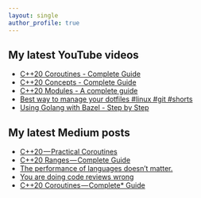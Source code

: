 ```yaml
---
layout: single
author_profile: true
---
```


## My latest YouTube videos

<!--START_SECTION:youtube-->
* [C++20 Coroutines - Complete Guide](https:&#x2F;&#x2F;www.youtube.com&#x2F;watch?v&#x3D;w-dmOHhBX9o)
* [C++20 Concepts  - Complete Guide](https:&#x2F;&#x2F;www.youtube.com&#x2F;watch?v&#x3D;1So7onMFxJM)
* [C++20 Modules - A complete guide](https:&#x2F;&#x2F;www.youtube.com&#x2F;watch?v&#x3D;WRCwciJ5MTE)
* [Best way to manage your dotfiles #linux #git #shorts](https:&#x2F;&#x2F;www.youtube.com&#x2F;watch?v&#x3D;LHrB4TcU1JM)
* [Using Golang with Bazel - Step by Step](https:&#x2F;&#x2F;www.youtube.com&#x2F;watch?v&#x3D;mXLrk0ipwz4)
<!--END_SECTION:youtube-->

## My latest Medium posts

<!--START_SECTION:medium-->
* [C++20 — Practical Coroutines](https:&#x2F;&#x2F;itnext.io&#x2F;c-20-practical-coroutines-79202872ebba?source&#x3D;rss-1e1de1006a93------2)
* [C++20 Ranges — Complete Guide](https:&#x2F;&#x2F;itnext.io&#x2F;c-20-ranges-complete-guide-4d26e3511db0?source&#x3D;rss-1e1de1006a93------2)
* [The performance of languages doesn’t matter.](https:&#x2F;&#x2F;itnext.io&#x2F;the-performance-of-languages-doesnt-matter-4037800288bd?source&#x3D;rss-1e1de1006a93------2)
* [You are doing code reviews wrong](https:&#x2F;&#x2F;itnext.io&#x2F;you-are-doing-code-reviews-wrong-e0b16ce8812b?source&#x3D;rss-1e1de1006a93------2)
* [C++20 Coroutines — Complete* Guide](https:&#x2F;&#x2F;itnext.io&#x2F;c-20-coroutines-complete-guide-7c3fc08db89d?source&#x3D;rss-1e1de1006a93------2)
<!--END_SECTION:medium-->